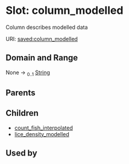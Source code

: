 
# Slot: column_modelled

Column describes modelled data

URI: [saved:column_modelled](https://marine.gov.scot/metadata/saved/schema/column_modelled)


## Domain and Range

None &#8594;  <sub>0..1</sub> [String](types/String.md)

## Parents


## Children

 *  [count_fish_interpolated](count_fish_interpolated.md)
 *  [lice_density_modelled](lice_density_modelled.md)

## Used by

